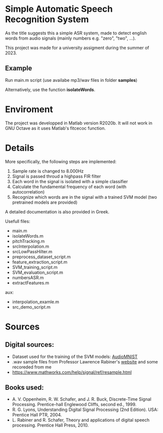 # Simple Automatic Speech Recognition System
As the title suggests this a simple ASR system, made to detect english words from audio signals (mainly numbers e.g. "zero", "two", ...).

This project was made for a university assigment during the summer of 2023.

## Example
Run main.m script (use availabe mp3/wav files in folder **samples**)

Alternatively, use the function **isolateWords**.

# Enviroment
The project was developped in Matlab version R2020b. It will not work in GNU Octave as it uses Matlab's fitcecoc function.

# Details
More specifically, the following steps are implemented:

1. Sample rate is changed to 8.000Hz
2. Signal is passed throud a highpass FIR filter
3. Each word in the signal is isolated with a simple classifier
4. Calculate the fundamental frequency of each word (with autocorrelation)
5. Recognize which words are in the signal with a trained SVM model (two pretrained models are provided)

A detailed documentation is also provided in Greek.

Usefull files:
- main.m
- isolateWords.m
- pitchTracking.m
- srcInterpolation.m
- srcLowPassHilter.m
- preprocess_dataset_script.m
- feature_extraction_script.m
- SVM_training_script.m
- SVM_evaluation_script.m
- numbersASR.m
- extractFeatures.m

aux:
- interpolation_examle.m
- src_demo_script.m
	
# Sources

## Digital sources:

- Dataset used for the training of the SVM models: [AudioMNIST](https://github.com/soerenab/AudioMNIST)
- .wav sample files from Professor Lawrence Rabiner's [website](https://web.ece.ucsb.edu/Faculty/Rabiner/ece259) and some recoreded from me
- https://www.mathworks.com/help/signal/ref/resample.html

## Books used:

- A. V. Oppenheim, R. W. Schafer, and J. R. Buck, Discrete-Time Signal Processing. Prentice-hall Englewood Cliffs, second ed., 1999.
- R. G. Lyons, Understanding Digital Signal Processing (2nd Edition). USA: Prentice Hall PTR, 2004.
- L. Rabiner and R. Schafer, Theory and applications of digital speech processing. Prentice Hall Press, 2010.

